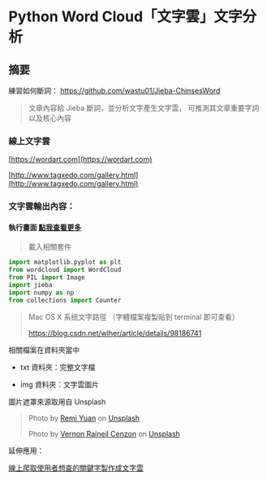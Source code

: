 # Python Word Cloud「文字雲」文字分析


## 摘要

練習如何斷詞：
https://github.com/wastu01/Jieba-ChinsesWord

>文章內容給 Jieba 斷詞，並分析文字產生文字雲，
可推測其文章重要字詞以及核心內容


### 線上文字雲

[https://wordart.com](https://wordart.com)

[http://www.tagxedo.com/gallery.html](http://www.tagxedo.com/gallery.html)

[](https://wordart.com/gnzkixkmt7kz/word-art)


### 文字雲輸出內容：

#### 執行畫面  [點我查看更多](http://bit.ly/01的文字雲分析)


>載入相關套件

```python
import matplotlib.pyplot as plt
from wordcloud import WordCloud
from PIL import Image
import jieba
import numpy as np
from collections import Counter

```
> Mac OS X 系统文字路徑
>（字體檔案複製貼到 terminal 即可查看）
>
> https://blog.csdn.net/wlher/article/details/98186741


相關檔案在資料夾當中

* txt 資料夾：完整文字檔

* img 資料夾：文字雲圖片

圖片遮罩來源取用自 Unsplash

><span>Photo by <a href="https://unsplash.com/@remiyuan?utm_source=unsplash&amp;utm_medium=referral&amp;utm_content=creditCopyText">Remi Yuan</a> on <a href="https://unsplash.com/s/photos/taiwan?utm_source=unsplash&amp;utm_medium=referral&amp;utm_content=creditCopyText">Unsplash</a></span>
>
> <span>Photo by <a href="https://unsplash.com/@thevernon?utm_source=unsplash&amp;utm_medium=referral&amp;utm_content=creditCopyText">Vernon Raineil Cenzon</a> on <a href="https://unsplash.com/s/photos/taiwan?utm_source=unsplash&amp;utm_medium=referral&amp;utm_content=creditCopyText">Unsplash</a></span>

延伸應用：

[線上爬取使用者想查的關鍵字製作成文字雲](http://bit.ly/Mr01Medium)

